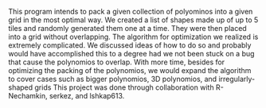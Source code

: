 This program intends to pack a given collection of polyominos into a given grid in the most optimal way. 
We created a list of shapes made up of up to 5 tiles and randomly generated them one at a time. 
They were then placed into a grid without overlapping. 
The algorithm for optimization we realized is extremely complicated. 
We discussed ideas of how to do so and probably would have accomplished this to a degree had we not been stuck on a bug that cause the polynomios to overlap. 
With more time, besides for optimizing the packing of the polynomios, we would expand the algorithm to cover cases such as bigger polynomios, 3D polynomios, and irregularly-shaped grids
This project was done through collaboration with R-Nechamkin, serkez, and lshkap613.

